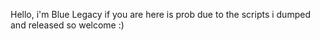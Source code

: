 Hello, i'm Blue Legacy if you are here is prob due to the scripts i dumped and released so welcome :)
